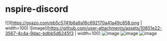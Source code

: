 # nspire-discord
![](https://gyazo.com/eb5c5741b6a9a16c692170a41a49c858.png | width=100)
![image](https://github.com/user-attachments/assets/10851e22-3567-4c4a-9dac-bdbb5d6245f3 | width=100)
![image](https://github.com/user-attachments/assets/72f63650-ca01-4b87-bfca-5fda6c613ac6)
![image](https://github.com/user-attachments/assets/a2fb4367-21f2-45da-bc01-8b903fd286e5)
![image](https://github.com/user-attachments/assets/086a1134-aa20-4f82-82b1-9c02352b1184)

